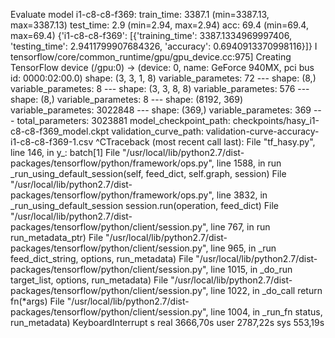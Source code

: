 Evaluate model
i1-c8-c8-f369:
    train_time:    3387.1 (min=3387.13, max=3387.13)
    test_time:    2.9 (min=2.94, max=2.94)
    acc:        69.4 (min=69.4, max=69.4)
{'i1-c8-c8-f369': [{'training_time': 3387.1334969997406, 'testing_time': 2.9411799907684326, 'accuracy': 0.6940913370998116}]}
I tensorflow/core/common_runtime/gpu/gpu_device.cc:975] Creating TensorFlow device (/gpu:0) -> (device: 0, name: GeForce 940MX, pci bus id: 0000:02:00.0)
    shape: (3, 3, 1, 8)
    variable_parametes: 72
    ---
    shape: (8,)
    variable_parametes: 8
    ---
    shape: (3, 3, 8, 8)
    variable_parametes: 576
    ---
    shape: (8,)
    variable_parametes: 8
    ---
    shape: (8192, 369)
    variable_parametes: 3022848
    ---
    shape: (369,)
    variable_parametes: 369
    ---
total_parameters: 3023881
model_checkpoint_path: checkpoints/hasy_i1-c8-c8-f369_model.ckpt
validation_curve_path: validation-curve-accuracy-i1-c8-c8-f369-1.csv
^CTraceback (most recent call last):
  File "tf_hasy.py", line 146, in <module>
    y_: batch[1]
  File "/usr/local/lib/python2.7/dist-packages/tensorflow/python/framework/ops.py", line 1588, in run
    _run_using_default_session(self, feed_dict, self.graph, session)
  File "/usr/local/lib/python2.7/dist-packages/tensorflow/python/framework/ops.py", line 3832, in _run_using_default_session
    session.run(operation, feed_dict)
  File "/usr/local/lib/python2.7/dist-packages/tensorflow/python/client/session.py", line 767, in run
    run_metadata_ptr)
  File "/usr/local/lib/python2.7/dist-packages/tensorflow/python/client/session.py", line 965, in _run
    feed_dict_string, options, run_metadata)
  File "/usr/local/lib/python2.7/dist-packages/tensorflow/python/client/session.py", line 1015, in _do_run
    target_list, options, run_metadata)
  File "/usr/local/lib/python2.7/dist-packages/tensorflow/python/client/session.py", line 1022, in _do_call
    return fn(*args)
  File "/usr/local/lib/python2.7/dist-packages/tensorflow/python/client/session.py", line 1004, in _run_fn
    status, run_metadata)
KeyboardInterrupt
s
real    3666,70s
user    2787,22s
sys    553,19s